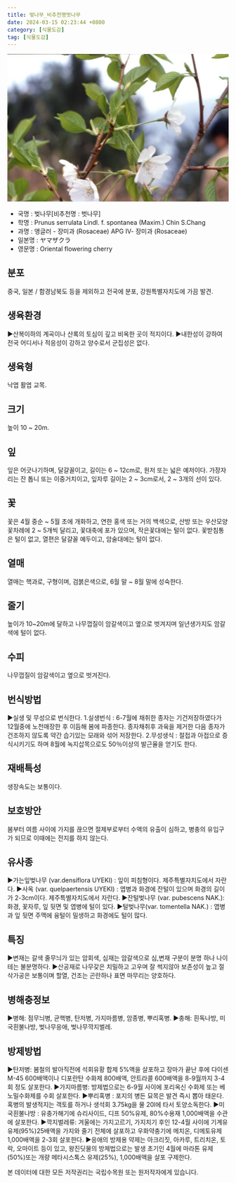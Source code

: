 ```yaml
---
title: 벚나무_비추천명벗나무
date: 2024-03-15 02:23:44 +0800
category: [식물도감]
tag: [식물도감]
---
```




![벚나무[비추천명 : 벗나무]](/assets/img/fileUpload/plants/basic/Rosaceae/Prunus/12725/1_th2.JPG)
- 국명 : 벚나무[비추천명 : 벗나무]
- 학명 : Prunus serrulata Lindl. f. spontanea (Maxim.) Chin S.Chang
- 과명 : 앵글러 - 장미과 (Rosaceae) APG Ⅳ- 장미과 (Rosaceae)
- 일본명 : ヤマザクラ
- 영문명 : Oriental flowering cherry


## 분포
중국, 일본 / 함경남북도 등을 제외하고 전국에 분포, 강원특별자치도에 가끔 발견.
## 생육환경
▶산복이하의 계곡이나 산록의 토심이 깊고 비옥한 곳이 적지이다. 
▶내한성이 강하여 전국 어디서나 적응성이 강하고 양수로서 군집성은 없다.
## 생육형
낙엽 활엽 교목.
## 크기
높이 10 ~ 20m.
## 잎
잎은 어긋나기하며, 달걀꼴이고, 길이는 6 ~ 12cm로, 원저 또는 넓은 예저이다. 가장자리는 잔 톱니 또는 이중거치이고, 잎자루 길이는 2 ~ 3cm로서, 2 ~ 3개의 선이 있다.
## 꽃
꽃은 4월 중순 ~ 5월 초에 개화하고, 연한 홍색 또는 거의 백색으로, 산방 또는 우산모양꽃차례에 2 ~ 5개씩 달리고, 꽃대축에 포가 있으며, 작은꽃대에는 털이 없다.   꽃받침통은 털이 없고, 열편은 달걀꼴 예두이고, 암술대에는 털이 없다.
## 열매
열매는 핵과로, 구형이며, 검붉은색으로, 6월 말 ~ 8월 말에 성숙한다.
## 줄기
높이가 10~20m에 달하고 나무껍질이 암갈색이고 옆으로 벗겨지며 일년생가지도 암갈색에 털이 없다.
## 수피
나무껍질이 암갈색이고 옆으로 벗겨진다.
## 번식방법
▶실생 및 무성으로 번식한다. 
1.실생번식 : 6-7월에 채취한 종자는 기건저장하였다가 12월중에 노천매장한 후 이듬해 봄에 파종한다. 종자채취후 과육을 제거한 다음 종자가 건조하지 않도록 약간 습기있는 모래와 섞어 저장한다. 
2.무성생식 : 절접과 아접으로 증식시키기도 하며 8월에 녹지삽목으로도 50％이상의  발근율을 얻기도 한다.
## 재배특성
생장속도는 보통이다.
## 보호방안
봄부터 여름 사이에 가지를 끊으면 절제부로부터 수액의 유출이 심하고, 병충의 유입구가 되므로 이때에는 전지를 하지 않는다.
## 유사종
▶가는잎벚나무 (var.densiflora UYEKI) : 잎이 피침형이다. 제주특별자치도에서 자란다. 
▶사옥 (var. quelpaertensis UYEKI) : 엽병과 화경에 잔털이 있으며 화경의 길이가 2-3cm이다. 제주특별자치도에서 자란다. 
▶잔털벚나무 (var. pubescens NAK.): 화경, 꽃자루, 잎 뒷면 및 엽병에 털이 있다. 
▶털벚나무(var. tomentella NAK.) : 엽병과 잎 뒷면 주맥에 융털이 밀생하고 화경에도 털이 많다.
## 특징
▶변재는 갈색 줄무늬가 있는 암회색, 심재는 암갈색으로 심,변재 구분이 분명  하나 나이테는 불분명하다. 
▶산공재로 나무갗은 치밀하고 고우며 잘 썩지않아 보존성이 높고 절삭가공은 보통이며 할열, 건조는 곤란하나 표면 마무리는 양호하다.
## 병해충정보
▶병해: 점무늬병, 균핵병, 탄저병, 가지마름병, 암종병, 뿌리혹병.
▶충해: 흰독나방, 미국흰불나방, 벚나무응애, 벚나무깍지벌레.
## 방제방법
▶탄저병: 봄철의 발아직전에 석회유황 합제 5%액을 살포하고 장마가 끝난 후에 다이센 M-45 600배액이나 디포란탄 수화제 800배액, 안트라콜 600배액을 8-9월까지 3-4회 정도 살포한다.
▶가지마름병: 방제법으로는 6-9월 사이에 포리옥신 수화제 또는 베노밀수화제를 수회 살포한다. 
▶뿌리혹병 : 포지의 병든 묘목은 발견 즉시 뽑아 태운다. 혹병의 발생적지는 객토를 하거나 생석회 3.75kg을 물 20l에 타서 토양소독한다.
▶미국흰불나방 : 유충가해기에 슈리사이드, 디프 50%유제, 80%수용재 1,000배액을 수관에 살포한다. 
▶깍지벌레류: 겨울에는 가지고르기, 가지치기 후인 12-4월 사이에 기계유 유제(95%)25배액을 가지와 줄기 전체에 살포하고 우화약충기에 메치온, 디메토유제 1,000배액을 2-3회 살포한다.
▶응애의 방제용 약제는 아크리짓, 아카루, 트리치온, 토락, 오마이트 등이 있고, 왕진딧물의 방제법으로는 발생 초기인 4월에 마라톤 유제(50%)또는 개량 메타시스톡스 유제(25%), 1,000배액을 살포 구제한다.






본 데이터에 대한 모든 저작권리는 국립수목원 또는 원저작자에게 있습니다.
